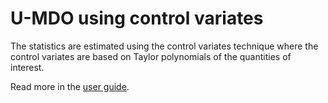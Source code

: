 <!--
 Copyright 2021 IRT Saint Exupéry, https://www.irt-saintexupery.com

 This work is licensed under the Creative Commons Attribution-ShareAlike 4.0
 International License. To view a copy of this license, visit
 http://creativecommons.org/licenses/by-sa/4.0/ or send a letter to Creative
 Commons, PO Box 1866, Mountain View, CA 94042, USA.
-->
# U-MDO using control variates

The statistics are estimated using the control variates technique
where the control variates are based on Taylor polynomials of the quantities of interest.

Read more in the [user guide](../../../user_guide/umdo/control_variate.md).
